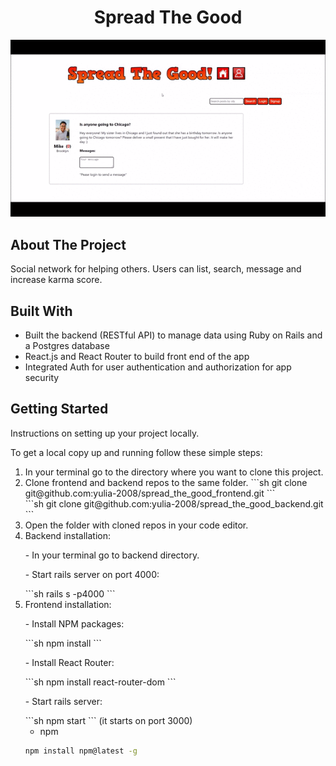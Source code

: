 <h1 align="center">Spread The Good</h1>
<img src="./app-demo.gif"></img>

<h2>About The Project</h2>
Social network for helping others. 
Users can list, search, message and increase karma score. 

<h2>Built With</h2>
<ul>
 <li> Built the backend (RESTful API) to manage data using Ruby on Rails and a Postgres database
 <li> React.js and React Router to build front end of the app 
 <li> Integrated Auth for user authentication and authorization for app security
</ul>

<h2>Getting Started</h2>
<p>Instructions on setting up your project locally. </p>
<p>To get a local copy up and running follow these simple steps:</p>
 <ol>
 <li> In your terminal go to the directory where you want to clone this project.
 <li> Clone frontend and backend repos to the same folder.
```sh
git clone  git@github.com:yulia-2008/spread_the_good_frontend.git
```
  <br>
```sh
 git clone  git@github.com:yulia-2008/spread_the_good_backend.git
```

 
 <li> Open the folder with cloned repos in your code editor.
 <li>Backend installation: 
  <p>- In your terminal go to backend directory.</p>
  <p> - Start rails server on port 4000:</p>
```sh
rails s -p4000
```


<li>Frontend installation:
 <p> - Install NPM packages:</p>
```sh
npm install 
```
 <p> - Install React Router:</p>
```sh
npm install react-router-dom
```
 <p> - Start rails server:</p>
```sh
npm start 
```
 (it starts on port 3000)
 
 * npm
```sh
npm install npm@latest -g
```





